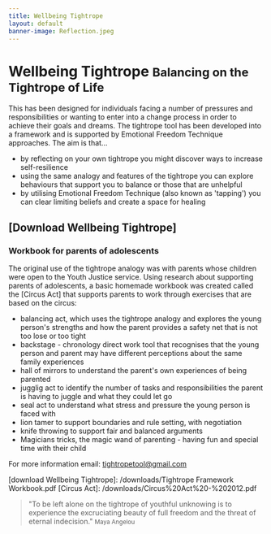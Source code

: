 ```yaml
---
title: Wellbeing Tightrope
layout: default
banner-image: Reflection.jpeg
---
```


# Wellbeing Tightrope <small>Balancing on the Tightrope of Life</small>

This has been designed for individuals facing a number of pressures and responsibilities or wanting to enter into a change process in order to achieve their goals and dreams. The tightrope tool has been developed into a framework and is supported by Emotional Freedom Technique approaches. The aim is that...
- by reflecting on your own tightrope you might discover ways to increase self-resilience
- using the same analogy and features of the tightrope you can explore behaviours that support you to balance or those that are unhelpful
- by utilising Emotional Freedom Technique (also known as 'tapping') you can clear limiting beliefs and create a space for healing  

## [Download Wellbeing Tightrope]

### Workbook for parents of adolescents

The original use of the tightrope analogy was with parents whose children were open to the Youth Justice service. Using research about supporting parents of adolescents, a basic homemade workbook was created called the [Circus Act] that supports parents to work through exercises that are based on the circus:
- balancing act, which uses the tightrope analogy and explores the young person's strengths and how the parent provides a safety net that is not too lose or too tight
- backstage - chronology direct work tool that recognises that the young person and parent may have different perceptions about the same family experiences
- hall of mirrors to understand the parent's own experiences of being parented
- jugglig act to identify the number of tasks and responsibilities the parent is having to juggle and what they could let go
- seal act to understand what stress and pressure the young person is faced with
- lion tamer to support boundaries and rule setting, with negotiation
- knife throwing to support fair and balanced arguments
- Magicians tricks, the magic wand of parenting - having fun and special time with their child

For more information email: [tightropetool@gmail.com](mailto:tightropetool@gmail.com)

[download Wellbeing Tightrope]: /downloads/Tightrope Framework Workbook.pdf
[Circus Act]: /downloads/Circus%20Act%20-%202012.pdf

> "To be left alone on the tightrope of youthful unknowing is to experience the excruciating beauty of full freedom and the threat of eternal indecision."
> <small>Maya Angelou</small>
